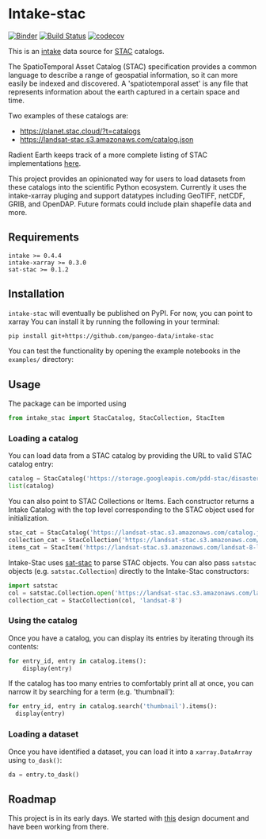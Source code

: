 Intake-stac
===========

[![Binder](https://mybinder.org/badge_logo.svg)](https://mybinder.org/v2/gh/pangeo-data/intake-stac/master?filepath=examples?urlpath=lab)
[![Build Status](https://travis-ci.com/pangeo-data/intake-stac.svg?branch=master)](https://travis-ci.com/pangeo-data/intake-stac)
[![codecov](https://codecov.io/gh/pangeo-data/intake-stac/branch/master/graph/badge.svg)](https://codecov.io/gh/pangeo-data/intake-stac)

This is an [intake](https://intake.readthedocs.io/en/latest)
data source for [STAC](https://stacspec.org/) catalogs.

The SpatioTemporal Asset Catalog (STAC) specification provides a common language to describe a range of geospatial information, so it can more easily be indexed and discovered. A 'spatiotemporal asset' is any file that represents information about the earth captured in a certain space and time.

Two examples of these catalogs are:

- https://planet.stac.cloud/?t=catalogs
- https://landsat-stac.s3.amazonaws.com/catalog.json

Radient Earth keeps track of a more complete listing of STAC implementations [here](https://github.com/radiantearth/stac-spec/blob/master/implementations.md).

This project provides an opinionated way for users to load datasets from these catalogs into the scientific Python ecosystem.
Currently it uses the intake-xarray pluging and support datatypes including GeoTIFF, netCDF, GRIB, and OpenDAP. Future formats could include plain shapefile data and more.

## Requirements
```
intake >= 0.4.4
intake-xarray >= 0.3.0
sat-stac >= 0.1.2
```

## Installation

`intake-stac` will eventually be published on PyPI. For now, you can point to xarray
You can install it by running the following in your terminal:
```bash
pip install git+https://github.com/pangeo-data/intake-stac
```

You can test the functionality by opening the example notebooks in the `examples/` directory:

## Usage

The package can be imported using
```python
from intake_stac import StacCatalog, StacCollection, StacItem
```

### Loading a catalog

You can load data from a STAC catalog by providing the URL to valid STAC catalog entry:
```python
catalog = StacCatalog('https://storage.googleapis.com/pdd-stac/disasters/catalog.json', 'planet-disaster-data')
list(catalog)
```

You can also point to STAC Collections or Items. Each constructor returns a Intake Catalog with the top level corresponding to the STAC object used for initialization.

```python
stac_cat = StacCatalog('https://landsat-stac.s3.amazonaws.com/catalog.json', 'landsat-stac')
collection_cat = StacCollection('https://landsat-stac.s3.amazonaws.com/landsat-8-l1/catalog.json', 'landsat-8')
items_cat = StacItem('https://landsat-stac.s3.amazonaws.com/landsat-8-l1/111/111/2018-11-30/LC81111112018334LGN00.json', 'LC81111112018334LGN00')
```

Intake-Stac uses [sat-stac](https://github.com/sat-utils/sat-stac) to parse STAC objects. You can also pass `satstac` objects (e.g. `satstac.Collection`) directly to the Intake-Stac constructors: 

```python
import satstac
col = satstac.Collection.open('https://landsat-stac.s3.amazonaws.com/landsat-8-l1/catalog.json')
collection_cat = StacCollection(col, 'landsat-8')
```

### Using the catalog

Once you have a catalog, you can display its entries by iterating through its contents:

```python
for entry_id, entry in catalog.items():
    display(entry)
```

If the catalog has too many entries to comfortably print all at once,
you can narrow it by searching for a term (e.g. 'thumbnail'):
```python
for entry_id, entry in catalog.search('thumbnail').items():
  display(entry)
```

### Loading a dataset
Once you have identified a dataset, you can load it into a `xarray.DataArray` using `to_dask()`:

```python
da = entry.to_dask()
```

## Roadmap

This project is in its early days. We started with [this](https://hackmd.io/cyJZkjV5TCWTJg1mUAoEVA) design document and have been working from there.
